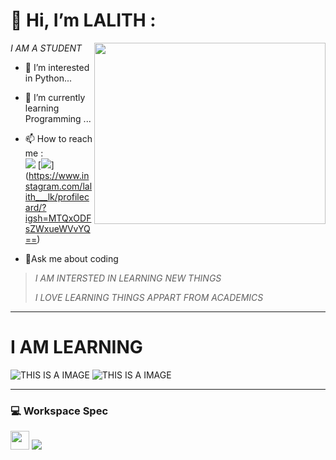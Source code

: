 #  👋 Hi, **I’m LALITH** :
<img align="right" width="370" height="290" src="https://i.pinimg.com/originals/47/f0/34/47f0342cec72b800463bf003eac1257e.gif">

*I AM A STUDENT*
- 👀 I’m interested in Python...
- 🌱 I’m currently learning Programming ...
- 📫 How to reach me :
<br  />[<img src="https://img.shields.io/badge/LinkedIn-0077B5?style=for-the-badge&logo=linkedin&logoColor=white" />](https://www.linkedin.com/in/lalith-kishore-453a70330?utm_source=share&utm_campaign=share_via&utm_content=profile&utm_medium=android_app) [<img src="https://img.shields.io/badge/Instagram-E4405F?style=for-the-badge&logo=instagram&logoColor=white" />] (https://www.instagram.com/lalith___lk/profilecard/?igsh=MTQxODFsZWxueWVvYQ==)

 
 
 - 💬Ask me about coding 


> *I AM INTERSTED IN LEARNING NEW THINGS*
> 
> *I LOVE LEARNING THINGS APPART FROM ACADEMICS*


---
   #    I AM LEARNING 
![*THIS IS A IMAGE*](https://img.icons8.com/fluency/48/python.png)
![*THIS IS A IMAGE* ](https://img.icons8.com/color/48/000000/html-5.png )

------------
### 💻 Workspace Spec
<img height="30" src="https://img.shields.io/badge/NVIDIA-GTX4050-76B900?style=for-the-badge&logo=nvidia&logoColor=white"/>
<img src="https://img.shields.io/badge/Windows-HP_VICTUS-0078D6?style=for-the-badge&logo=windows&logoColor=white" />


<!---
lalith1224/lalith1224 is a ✨ special ✨ repository because its `README.md` (this file) appears on your GitHub profile.
You can click the Preview link to take a look at your changes.
--->
